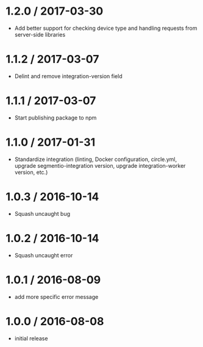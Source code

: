 
1.2.0 / 2017-03-30
==================

  * Add better support for checking device type and handling requests from server-side libraries

1.1.2 / 2017-03-07
==================

  * Delint and remove integration-version field

1.1.1 / 2017-03-07
==================

  * Start publishing package to npm

1.1.0 / 2017-01-31
==================

  * Standardize integration (linting, Docker configuration, circle.yml, upgrade
segmentio-integration version, upgrade integration-worker version, etc.)


1.0.3 / 2016-10-14
==================

  * Squash uncaught bug

1.0.2 / 2016-10-14
==================

  * Squash uncaught error

1.0.1 / 2016-08-09
==================

  * add more specific error message

1.0.0 / 2016-08-08
==================

  * initial release
